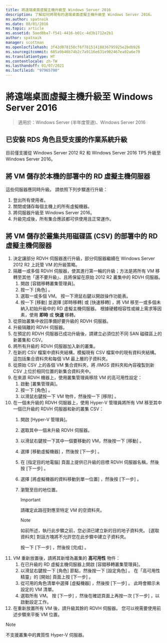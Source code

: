 ```yaml
---
title: 將遠端桌面虛擬主機升級至 Windows Server 2016
description: 了解如何將現有的遠端桌面虛擬主機升級至 Windows Server 2016。
ms.author: spatnaik
ms.date: 08/01/2016
ms.topic: article
ms.assetid: 5aed8ba7-f541-4416-b01c-4d3b1712e2b1
author: spatnaik
manager: scottman
ms.openlocfilehash: 3f42d078158cf6f78151418836795925e2bdb926
ms.sourcegitcommit: 605a9b46b74b2c7a9116e631e902467ea02a6e70
ms.translationtype: HT
ms.contentlocale: zh-TW
ms.lasthandoff: 01/07/2021
ms.locfileid: "97965790"
---
```

# <a name="upgrading-your-remote-desktop-virtualization-host-to-windows-server-2016"></a>將遠端桌面虛擬主機升級至 Windows Server 2016

>適用於：Windows Server (半年度管道)、Windows Server 2016

## <a name="supported-os-upgrades-with-rds-role-installed"></a>已安裝 RDS 角色且受支援的作業系統升級
目前僅支援從 Windows Server 2012 R2 和 Windows Server 2016 TP5 升級至 Windows Server 2016。

## <a name="rd-virtualization-host-servers-in-the-deployment-where-vms-are-stored-locally"></a>將 VM 儲存於本機的部署中的 RD 虛擬主機伺服器
這些伺服器應同時升級。 請依照下列步驟進行升級：

1. 登出所有使用者。
1. 關閉或儲存每個主機上的所有虛擬機器。
1. 將伺服器升級至 Windows Server 2016。
1. 升級完成後，所有集合應該都可供使用且正常運作。

## <a name="rd-virtualization-host-servers-in-the-deployment-where-vms-are-stored-in-cluster-shared-volumes-csv"></a>將 VM 儲存於叢集共用磁碟區 (CSV) 的部署中的 RD 虛擬主機伺服器

1. 決定讓部分 RDVH 伺服器進行升級，部分伺服器繼續在 Windows Server 2012 R2 上託管 VM 的升級策略。
2. 隔離一或多個 RDVH 伺服器，使其進行第一輪的升級；方法是將所有 VM 移轉至其他「還不要升級」、且將保留在原始 2012 R2 叢集中的 RDVH 伺服器。
    1. 開啟 [容錯移轉叢集管理員]。
    1. 按一下 [角色]  。
    1. 選取一或多個 VM。 按一下滑鼠右鍵以開啟操作功能表。
    1. 按一下 [移動]  並選擇 [即時移轉]  或 [快速移轉]  ，將 VM 移至一或多個未納入初始升級中的 RD 虛擬主機伺服器。 根據硬體相容性或線上需求等因素，使用 **即時** 或 **快速** 移轉。
3. 從原始叢集中收回準備好要升級的 RDVH 伺服器。
4. 升級隔離的 RDVH 伺服器。
5. 在預定的 RDVH 伺服器已成功升級後，請建立必須位於不同 SAN 磁碟區上的新叢集和 CSV。
6. 將所有升級的 RDVH 伺服器加入新的叢集。
7. 在新的 CSV 檔案中資料夾結構，模擬現有 CSV 檔案中的現有資料夾結構。 這包括集合資料夾和每個 VM 最上層的子資料夾。
8. 從原始 CSV 上的各個 VM 集合資料夾，將 /IMGS 資料夾和內容複製到新 CSV 上位於相同位置的新集合資料夾中。
9. 在來源 RDVH 機器上，使用叢集管理員移除 VM 的高可用性設定：
    1. 啟動 [叢集管理員]。
    1. 按一下 [角色]  。
    1. 以滑鼠右鍵按一下 VM 物件，然後按一下 [移除]  。
10. 在一個未升級的 RDVH 伺服器上，使用 Hyper-V 管理員將所有 VM 移至其中一個已升級的 RDVH 伺服器和新的叢集 CSV：
    1. 開啟 [Hyper-V 管理員]。
    2. 選取其中一個未升級 RDVH 伺服器。
    3. 以滑鼠右鍵按一下其中一個要移動的 VM，然後按一下 [移動]  。
    4. 選擇 [移動虛擬機器]  ，然後按 [下一步]  。
    5. 在 [指定目的地電腦]  頁面上提供已升級的目標 RDVH 伺服器名稱，然後按 [下一步]  。
    6. 選擇 [將虛擬機器的資料移動到單一位置]  ，然後按 [下一步]  。
    7. 瀏覽至目的地位置。
       > [!IMPORTANT]
       > 請確定此路徑對應至特定 VM 的空資料夾。

       > [!NOTE]
       > 如前所述，執行此步驟之前，您必須已建立新的目的地子資料夾。 [選取資料夾] 對話方塊將不允許您在此步驟中建立子資料夾。

       按一下 [下一步]  ，然後按 [完成]  。
11. VM 重新放置後，請將其新增為叢集的 **高可用性** 物件：
     1. 在已升級的 RD 虛擬主機伺服器上開啟 [容錯移轉叢集管理員]。
     1. 以滑鼠右鍵按一下 [角色]  節點，然後按一下 [設定角色]  。 在「高可用性精靈」的 [開始]  頁面上按 [下一步]  。
     1. 從可用的角色清單中選擇 [虛擬機器]  ，然後按 [下一步]  。 此時會顯示未設定的 VM 清單。
     1. 選取所有 VM。 按 [下一步]  ，然後在確認頁面上再按一次 [下一步]  ，以啟動設定工作。
12. 在重新放置所有 VM 後，請升級其餘的 RDVH 伺服器。 您可以視需要使用前述步驟來平衡 VM 位置。

> [!NOTE]
> 不支援叢集中的異質性 Hyper-V 伺服器。
